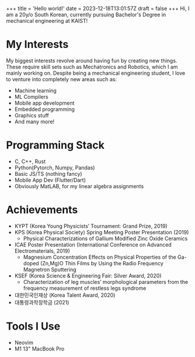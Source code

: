 +++
title = 'Hello world!'
date = 2023-12-18T13:01:57Z
draft = false
+++
Hi, I am a 20y/o South Korean, currently pursuing Bachelor's Degree in mechanical engineering at KAIST!
# My Interests
My biggest interests revolve around having fun by creating new things. These require skill sets such as Mechatronics and Robotics, which I am mainly working on. Despite being a mechanical engineering student, I love to venture into completely new areas such as:
- Machine learning
- ML Compilers
- Mobile app development
- Embedded programming
- Graphics stuff
- And many more!
# Programming Stack
- C, C++, Rust
- Python(Pytorch, Numpy, Pandas)
- Basic JS/TS (nothing fancy)
- Mobile App Dev (Flutter/Dart)
- Obviously MatLAB, for my linear algebra assignments
# Achievements
- KYPT (Korea Young Physicists’ Tournament: Grand Prize, 2019)
- KPS (Korea Physical Society) Spring Meeting Poster Presentation (2019)
  - Physical Characterizations of Gallium Modified Zinc Oxide Ceramics
- ICAE Poster Presentation (International Conference on Advanced Electromaterials, 2019)
  - Magnesium Concentration Effects on Physical Properties of the Ga-doped (Zn,Mg)O Thin Films by Using the Radio Frequency Magnetron Sputtering
- KSEF (Korea Science & Engineering Fair: Silver Award, 2020)
  - Characterization of leg muscles’ morphological parameters from the frequency measurement of restless legs syndrome
- 대한민국인재상 (Korea Talent Award, 2020)
- 대통령과학장학금 (2021)
# Tools I Use
- Neovim
- M1 13" MacBook Pro